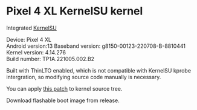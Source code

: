 # Pixel 4 XL KernelSU kernel

Integrated [KernelSU](https://github.com/tiann/KernelSU)

Device: Pixel 4 XL  
Android version:13
Baseband version: g8150-00123-220708-B-8810441  
Kernel version: 4.14.276  
Build number: TP1A.221005.002.B2

Built with ThinLTO enabled, which is not compatible with KernelSU kprobe intergration, so modifying source code manually is necessary.

You can apply [this patch](https://github.com/creamlike1024/android-msm-coral-4.14-android13/raw/master/kernelsu.patch) to kernel source tree.

Download flashable boot image from release.